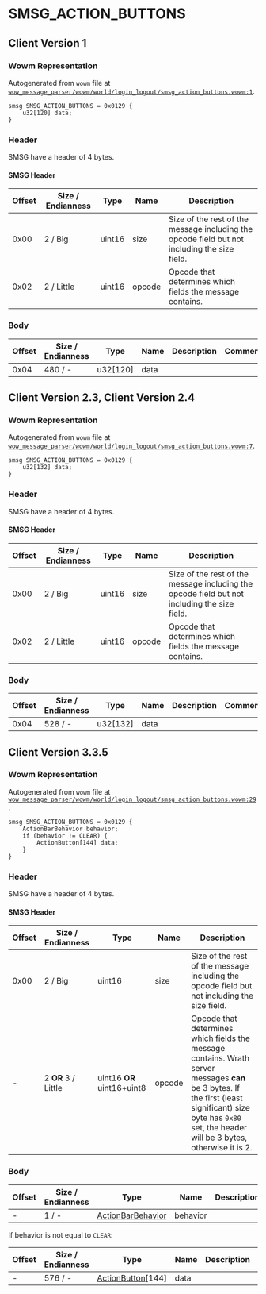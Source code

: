 # SMSG_ACTION_BUTTONS

## Client Version 1

### Wowm Representation

Autogenerated from `wowm` file at [`wow_message_parser/wowm/world/login_logout/smsg_action_buttons.wowm:1`](https://github.com/gtker/wow_messages/tree/main/wow_message_parser/wowm/world/login_logout/smsg_action_buttons.wowm#L1).
```rust,ignore
smsg SMSG_ACTION_BUTTONS = 0x0129 {
    u32[120] data;
}
```
### Header

SMSG have a header of 4 bytes.

#### SMSG Header

| Offset | Size / Endianness | Type   | Name   | Description |
| ------ | ----------------- | ------ | ------ | ----------- |
| 0x00   | 2 / Big           | uint16 | size   | Size of the rest of the message including the opcode field but not including the size field.|
| 0x02   | 2 / Little        | uint16 | opcode | Opcode that determines which fields the message contains.|

### Body

| Offset | Size / Endianness | Type | Name | Description | Comment |
| ------ | ----------------- | ---- | ---- | ----------- | ------- |
| 0x04 | 480 / - | u32[120] | data |  |  |

## Client Version 2.3, Client Version 2.4

### Wowm Representation

Autogenerated from `wowm` file at [`wow_message_parser/wowm/world/login_logout/smsg_action_buttons.wowm:7`](https://github.com/gtker/wow_messages/tree/main/wow_message_parser/wowm/world/login_logout/smsg_action_buttons.wowm#L7).
```rust,ignore
smsg SMSG_ACTION_BUTTONS = 0x0129 {
    u32[132] data;
}
```
### Header

SMSG have a header of 4 bytes.

#### SMSG Header

| Offset | Size / Endianness | Type   | Name   | Description |
| ------ | ----------------- | ------ | ------ | ----------- |
| 0x00   | 2 / Big           | uint16 | size   | Size of the rest of the message including the opcode field but not including the size field.|
| 0x02   | 2 / Little        | uint16 | opcode | Opcode that determines which fields the message contains.|

### Body

| Offset | Size / Endianness | Type | Name | Description | Comment |
| ------ | ----------------- | ---- | ---- | ----------- | ------- |
| 0x04 | 528 / - | u32[132] | data |  |  |

## Client Version 3.3.5

### Wowm Representation

Autogenerated from `wowm` file at [`wow_message_parser/wowm/world/login_logout/smsg_action_buttons.wowm:29`](https://github.com/gtker/wow_messages/tree/main/wow_message_parser/wowm/world/login_logout/smsg_action_buttons.wowm#L29).
```rust,ignore
smsg SMSG_ACTION_BUTTONS = 0x0129 {
    ActionBarBehavior behavior;
    if (behavior != CLEAR) {
        ActionButton[144] data;
    }
}
```
### Header

SMSG have a header of 4 bytes.

#### SMSG Header

| Offset | Size / Endianness | Type   | Name   | Description |
| ------ | ----------------- | ------ | ------ | ----------- |
| 0x00   | 2 / Big           | uint16 | size   | Size of the rest of the message including the opcode field but not including the size field.|
| -      | 2 **OR** 3 / Little| uint16 **OR** uint16+uint8 | opcode | Opcode that determines which fields the message contains. Wrath server messages **can** be 3 bytes. If the first (least significant) size byte has `0x80` set, the header will be 3 bytes, otherwise it is 2. |

### Body

| Offset | Size / Endianness | Type | Name | Description | Comment |
| ------ | ----------------- | ---- | ---- | ----------- | ------- |
| - | 1 / - | [ActionBarBehavior](actionbarbehavior.md) | behavior |  |  |

If behavior is not equal to `CLEAR`:

| Offset | Size / Endianness | Type | Name | Description | Comment |
| ------ | ----------------- | ---- | ---- | ----------- | ------- |
| - | 576 / - | [ActionButton](actionbutton.md)[144] | data |  |  |

